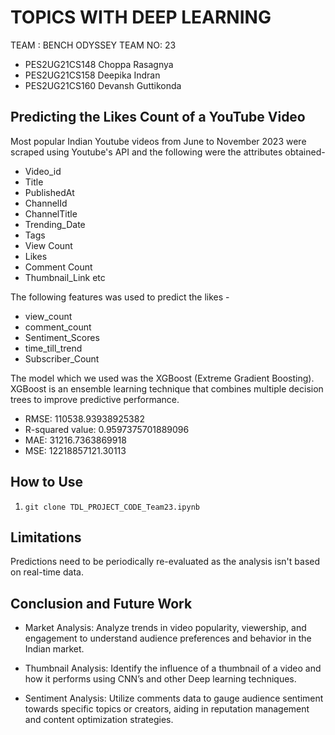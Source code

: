# TOPICS WITH DEEP LEARNING

   TEAM : BENCH ODYSSEY
   TEAM NO: 23
   
- PES2UG21CS148 Choppa Rasagnya
- PES2UG21CS158 Deepika Indran
- PES2UG21CS160 Devansh Guttikonda

## Predicting the Likes Count of a YouTube Video

Most popular Indian Youtube videos from June to November 2023 were scraped using Youtube's API and the following were the attributes obtained-
- Video_id
- Title
- PublishedAt
- ChannelId
- ChannelTitle
- Trending_Date
- Tags
- View Count
- Likes
- Comment Count
- Thumbnail_Link etc

The following features was used to predict the likes -
- view_count
- comment_count
- Sentiment_Scores
- time_till_trend
- Subscriber_Count

The model which we used was the XGBoost (Extreme Gradient Boosting). XGBoost is an ensemble learning technique that combines multiple decision trees to improve predictive performance.

- RMSE: 110538.93938925382
- R-squared value: 0.9597375701889096
- MAE: 31216.7363869918
- MSE: 12218857121.30113

## How to Use

1) <code>git clone TDL_PROJECT_CODE_Team23.ipynb</code>

## Limitations

Predictions need to be periodically re-evaluated as the analysis isn't based on real-time data.

## Conclusion and Future Work
- Market Analysis:
Analyze trends in video popularity, viewership, and engagement to understand audience preferences and behavior in the Indian market.

- Thumbnail Analysis:
Identify the influence of a thumbnail of a video and how it performs using CNN’s and other Deep learning techniques. 

- Sentiment Analysis: 
Utilize comments data to gauge audience sentiment towards specific topics or creators, aiding in reputation management and content optimization strategies.

